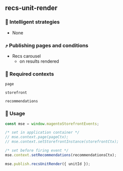 ## recs-unit-render

### 🤖 Intelligent strategies

-   None

### ⤴️ Publishing pages and conditions

-   Recs carousel
    -   on results rendered

### 🛄 Required contexts

`page`

`storefront`

`recommendations`

### 🔧 Usage

```javascript
const mse = window.magentoStorefrontEvents;

/* set in application container */
// mse.context.page(pageCtx);
// mse.context.setStorefrontInstance(storefrontCtx);

/* set before firing event */
mse.context.setRecommendations(recommendationsCtx);

mse.publish.recsUnitRender({ unitId });
```
